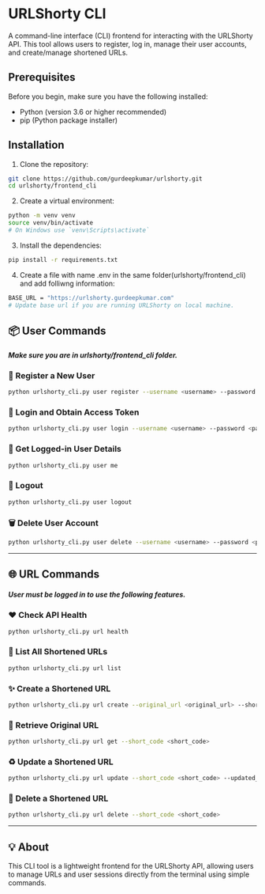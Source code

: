 # URLShorty CLI

A command-line interface (CLI) frontend for interacting with the URLShorty API. This tool allows users to register, log in, manage their user accounts, and create/manage shortened URLs.

## Prerequisites

Before you begin, make sure you have the following installed:

- Python (version 3.6 or higher recommended)
- pip (Python package installer)

## Installation

1. Clone the repository:

```bash
git clone https://github.com/gurdeepkumar/urlshorty.git
cd urlshorty/frontend_cli
```

2. Create a virtual environment:

```bash
python -m venv venv
source venv/bin/activate  
# On Windows use `venv\Scripts\activate`
```

3. Install the dependencies:

```bash
pip install -r requirements.txt
```

4. Create a file with name .env in the same folder(urlshorty/frontend_cli) and add folliwng information:

```bash
BASE_URL = "https://urlshorty.gurdeepkumar.com"
# Update base url if you are running URLShorty on local machine.
```

## 📦 User Commands

##### Make sure you are in urlshorty/frontend_cli folder.

### 🔐 Register a New User
```bash
python urlshorty_cli.py user register --username <username> --password <password>
```

### 🔑 Login and Obtain Access Token
```bash
python urlshorty_cli.py user login --username <username> --password <password>
```

### 👤 Get Logged-in User Details
```bash
python urlshorty_cli.py user me
```

### 🚪 Logout
```bash
python urlshorty_cli.py user logout
```

### 🗑️ Delete User Account
```bash
python urlshorty_cli.py user delete --username <username> --password <password>
```

---

## 🌐 URL Commands

##### User must be logged in to use the following features.

### ❤️ Check API Health
```bash
python urlshorty_cli.py url health
```

### 📄 List All Shortened URLs
```bash
python urlshorty_cli.py url list
```

### ✨ Create a Shortened URL
```bash
python urlshorty_cli.py url create --original_url <original_url> --short_code <short_code>
```

### 🔎 Retrieve Original URL
```bash
python urlshorty_cli.py url get --short_code <short_code>
```

### ♻️ Update a Shortened URL
```bash
python urlshorty_cli.py url update --short_code <short_code> --updated_url <updated_url>
```

### 🧹 Delete a Shortened URL
```bash
python urlshorty_cli.py url delete --short_code <short_code>
```

---

## 💡 About

This CLI tool is a lightweight frontend for the URLShorty API, allowing users to manage URLs and user sessions directly from the terminal using simple commands.
